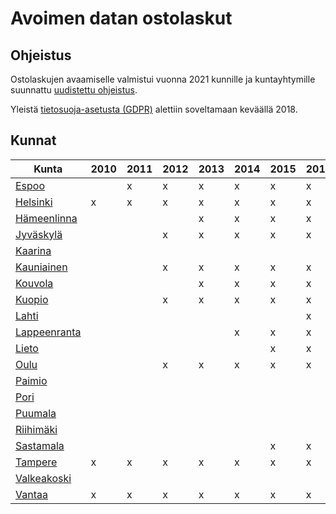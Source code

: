 # Avoimen datan ostolaskut

## Ohjeistus

Ostolaskujen avaamiselle valmistui vuonna 2021 kunnille ja kuntayhtymille suunnattu [uudistettu ohjeistus](https://www.kuntaliitto.fi/julkaisut/2021/2112-kuntien-ja-kuntayhtymien-ostolaskudatan-avaamisen-ohje).

Yleistä [tietosuoja-asetusta (GDPR)](https://eur-lex.europa.eu/legal-content/FI/TXT/?uri=celex%3A32016R0679) alettiin soveltamaan keväällä 2018.

## Kunnat

| Kunta       | 2010 | 2011 | 2012 | 2013 | 2014 | 2015 | 2016 | 2017 | 2018 | 2019 | 2020 | 2021 |
| -----       | ---- | ---- | ---- | ---- | ---- | ---- | ---- | ---- | ---- | ---- | ---- | ---- |
| [Espoo](https://www.avoindata.fi/data/fi/dataset/espoon-kaupungin-ostot)       |      |  x   |  x   |  x   |  x   |  x   |  x   |  x   |  x   |  x   |  x    |      |
| [Helsinki](https://www.avoindata.fi/data/fi/dataset/helsingin-kaupungin-ostot)    |  x   |  x   |  x   |  x   |  x   |  x   |  x   |  x   |  x   |  x   |  x   | x   |
| [Hämeenlinna](https://www.avoindata.fi/data/fi/dataset?q=hämeenlinna+ostolaskut&sort=metadata_created+desc) |      |      |      |  x   |  x   |  x   |  x   |  x   |  x   |  x   |      |      |
| [Jyväskylä](http://data.jyvaskyla.fi/data.php)   |      |      |  x   |  x   |  x   |  x   |  x   |  x   |  x   |  x   |  x    |      |
| [Kaarina](https://www.avoindata.fi/data/fi/organization/kaarina)  |      |      |     |     |     |     |     |     |     |     |   x   |      |
| [Kauniainen](https://www.avoindata.fi/data/fi/dataset/kauniaisten-kaupungin-ostot)  |      |      |  x   |  x   |  x   |  x   |  x   |  x   |  x   |  x   |      |      |
| [Kouvola](https://www.kouvola.fi/kouvolankaupunki/kouvola-tietoa/avoin-data/)     |      |      |      |  x   |  x   |  x   |  x   |  x   |  x   |  x   |  x    |      |
| [Kuopio](https://www.avoindata.fi/data/fi/dataset/kuopion-kaupungin-ostolaskuaineisto)      |      |      |  x   |  x   |  x   |  x   |  x   |  x   |  x   |  x   | x     |      |
| [Lahti](https://www.lahti.fi/kaupunki-ja-paatoksenteko/strategia-ja-kehittaminen/avoin-data/)       |      |      |      |      |      |      |  x   |  x   |  x   |  x   |      |      |
| [Lappeenranta](https://www.lappeenranta.fi/fi/Palvelut/Paatoksenteko-ja-talous/Kaupunkitutkimus/Avoin-data/Data-aineistot/Kaupungin-ostolaskut)|      |      |      |      |  x   |  x   |  x   |  x   |  x   |  x   |      |      |
| [Lieto](https://lieto.fi/avoindata)       |      |      |      |      |      |  x   |  x   |  x   |  x   |  x   |      |      |
| [Oulu](https://www.avoindata.fi/data/fi/dataset/oulun-kaupungin-ostolaskut_)        |      |      |  x   |  x   | x    | x    | x    | x   |  x   |  x   | x   |      |
| [Paimio](http://www.paimio.fi/paatoksenteko/talous/ostolaskut)        |      |      |      |      |      |      |      |     |  x   |  x   |    |      |
| [Pori](https://www.pori.fi/tyo-ja-yrittaminen/hankinnat/ostolaskut)        |      |      |      |      |      |      |      |  x   |  x   |  x   |  x  | x   |
| [Puumala](https://puumala.fi/puumalan-kunnan-ostolaskutiedot/)        |      |      |      |      |      |      |      |      |  x   |  x   |     |      |
| [Riihimäki](https://www.riihimaki.fi/palvelut/konserni-ja-hallintopalvelut/talous-ja-hankinnat/?fbclid=IwAR0ev0gTTVSk2-qkgzfTjVtrndzlwxqNgqQxu1e6Bja_Mr4bSwMb7X2n0Ok)        |      |      |      |      |      |      |      |      |  -   |  -   | x    |      |
| [Sastamala](https://www.sastamala.fi/aloitussivu/index.tmpl?sivu_id=9734)        |      |      |      |      |      |  x   |  x   |  x   |  x   |  x   |     |      |
| [Tampere](https://data.tampere.fi/data/fi/dataset/tampereen-kaupungin-ostot)     |  x   |  x   |  x   |  x   |  x   |  x   |  x   |  x   |  x   |  x   |      |      |
| [Valkeakoski](https://www.avoindata.fi/data/fi/dataset?q=valkeakoski%20ostolaskut) |      |      |      |      |      |      |      |  x   |  x   |      |      |      |
| [Vantaa](https://www.avoindata.fi/data/fi/dataset/vantaan-kaupungin-ostot)      |  x   |  x   |  x   |  x   |  x   |  x   |  x   |  x   |  x   |  x   |      |      |
